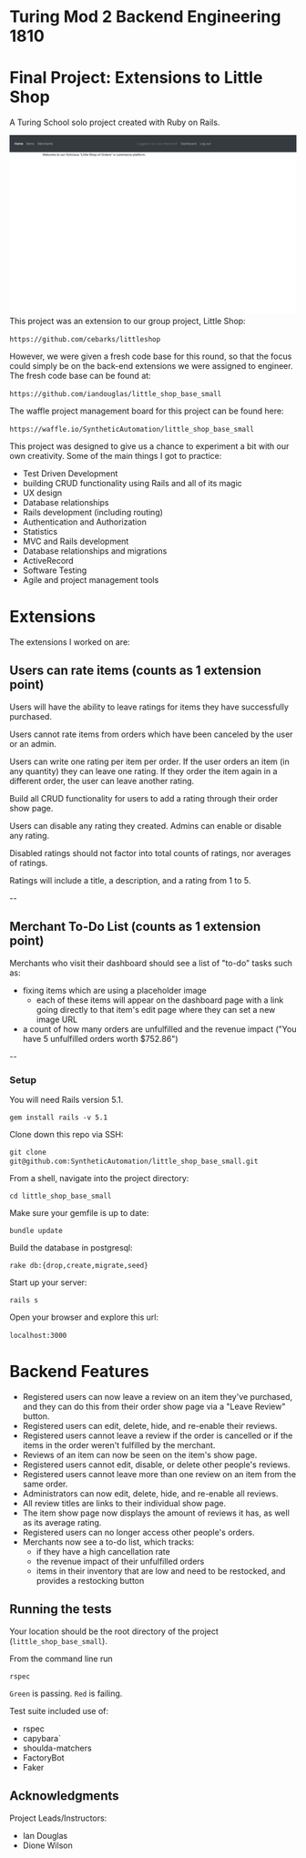 # Turing Mod 2 Backend Engineering 1810
# Final Project: Extensions to Little Shop

A Turing School solo project created with Ruby on Rails.

![LittleShop](/readme/landing.png)
This project was an extension to our group project, Little Shop:

`https://github.com/cebarks/littleshop`

However, we were given a fresh code base for this round, so that the focus could simply be on the back-end extensions we were assigned to engineer. The fresh code base can be found at:

`https://github.com/iandouglas/little_shop_base_small`

The waffle project management board for this project can be found here:

`https://waffle.io/SyntheticAutomation/little_shop_base_small`


This project was designed to give us a chance to experiment a bit with our own creativity. Some of the main things I got to practice:

- Test Driven Development
- building CRUD functionality using Rails and all of its magic
- UX design
- Database relationships
- Rails development (including routing)
- Authentication and Authorization
- Statistics
- MVC and Rails development
- Database relationships and migrations
- ActiveRecord
- Software Testing
- Agile and project management tools

# **Extensions**
The extensions I worked on are:

## **Users can rate items (counts as 1 extension point)**

Users will have the ability to leave ratings for items they have successfully purchased.

Users cannot rate items from orders which have been canceled by the user or an admin.

Users can write one rating per item per order. If the user orders an item (in any quantity) they can leave one rating. If they order the item again in a different order, the user can leave another rating.

Build all CRUD functionality for users to add a rating through their order show page.

Users can disable any rating they created. Admins can enable or disable any rating.

Disabled ratings should not factor into total counts of ratings, nor averages of ratings.

Ratings will include a title, a description, and a rating from 1 to 5.

--

## **Merchant To-Do List (counts as 1 extension point)**

Merchants who visit their dashboard should see a list of "to-do" tasks such as:

- fixing items which are using a placeholder image
    - each of these items will appear on the dashboard page with a link going directly to that item's edit page where they can set a new image URL
- a count of how many orders are unfulfilled and the revenue impact ("You have 5 unfulfilled orders worth $752.86")

--

### Setup

You will need Rails version 5.1.
```
gem install rails -v 5.1
```
Clone down this repo via SSH:

```
git clone git@github.com:SyntheticAutomation/little_shop_base_small.git
```

From a shell, navigate into the project directory:

```
cd little_shop_base_small
```

Make sure your gemfile is up to date:

```
bundle update
```
Build the database in postgresql:

```
rake db:{drop,create,migrate,seed}
```
Start up your server:

```
rails s
```

Open your browser and explore this url:

`localhost:3000`

# **Backend Features**
- Registered users can now leave a review on an item they've purchased, and they can do this from their order show page via a "Leave Review" button.
- Registered users can edit, delete, hide, and re-enable their reviews.
- Registered users cannot leave a review if the order is cancelled or if the items in the order weren't fulfilled by the merchant.
- Reviews of an item can now be seen on the item's show page.
- Registered users cannot edit, disable, or delete other people's reviews.
- Registered users cannot leave more than one review on an item from the same order.
- Administrators can now edit, delete, hide, and re-enable all reviews.
- All review titles are links to their individual show page.
- The item show page now displays the amount of reviews it has, as well as its average rating.
- Registered users can no longer access other people's orders.
- Merchants now see a to-do list, which tracks:
  - if they have a high cancellation rate
  - the revenue impact of their unfulfilled orders
  - items in their inventory that are low and need to be restocked, and provides a restocking button

## Running the tests

Your location should be the root directory of the project (`little_shop_base_small`).

From the command line run

```
rspec
```

`Green` is passing.
`Red` is failing.

Test suite included use of:
- rspec
- capybara`
- shoulda-matchers
- FactoryBot
- Faker


## Acknowledgments

Project Leads/Instructors:
* Ian Douglas
* Dione Wilson
